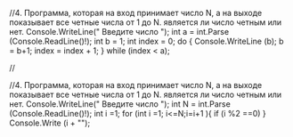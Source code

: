 //4. Программа, которая на вход принимает число N, а на выходе показывает все четные числа от 1 до N. является ли число четным или нет.
Console.WriteLine(" Введите число ");
int a = int.Parse (Console.ReadLine()!);
int b = 1;
int index = 0;
do { 
    Console.WriteLine (b);
    b = b+1;
    index = index + 1;
    }
while (index < a);


//

//4. Программа, которая на вход принимает число N, а на выходе показывает все четные числа от 1 до N. является ли число четным или нет.
Console.WriteLine(" Введите число ");
int N = int.Parse (Console.ReadLine()!);
int i =1;
    for (int i =1; i<=N;i=i+1 ){
    if (i %2 ==0)
    }
    Console.Write (i + "");
